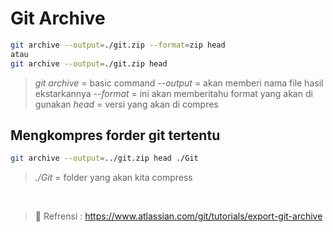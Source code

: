 # Git Archive

```sh
git archive --output=./git.zip --format=zip head
atau
git archive --output=./git.zip head
```

> *git archive* = basic command
> *--output*    = akan memberi nama file hasil ekstarkannya
> *--format*    = ini akan memberitahu format yang akan di gunakan
> *head*        = versi yang akan di compres

## Mengkompres forder git tertentu

```sh
git archive --output=../git.zip head ./Git
```

> *./Git*       = folder yang akan kita compress

</br>

> :link: Refrensi : <https://www.atlassian.com/git/tutorials/export-git-archive>
